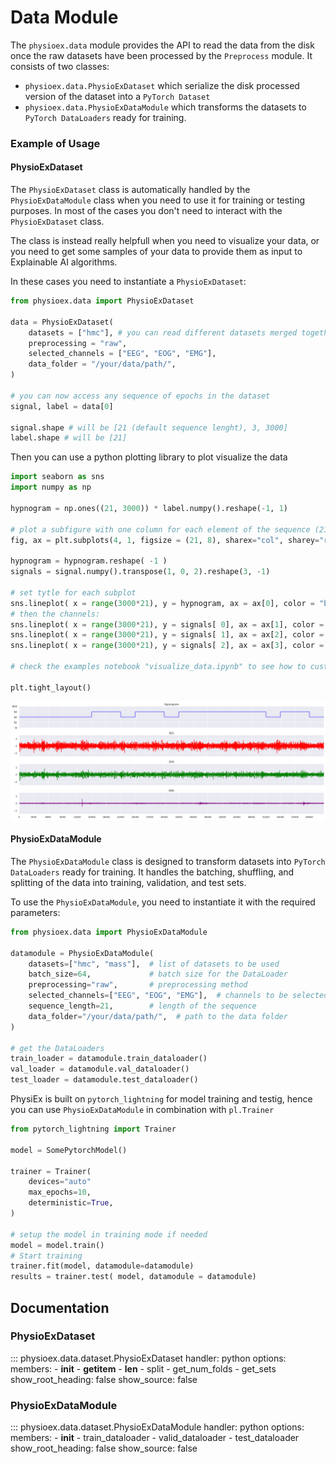 # Data Module 

The `physioex.data` module provides the API to read the data from the disk once the raw datasets have been processed by the `Preprocess` module. It consists of two classes: 

- `physioex.data.PhysioExDataset` which serialize the disk processed version of the dataset into a `PyTorch Dataset`
- `physioex.data.PhysioExDataModule` which transforms the datasets to `PyTorch DataLoaders` ready for training. 

### Example of Usage

#### PhysioExDataset

The `PhysioExDataset` class is automatically handled by the `PhysioExDataModule` class when you need to use it for training or testing purposes. In most of the cases you don't need to interact with the `PhysioExDataset` class.

The class is instead really helpfull when you need to visualize your data, or you need to get some samples of your data to provide them as input to Explainable AI algorithms.

In these cases you need to instantiate a `PhysioExDataset`:

```python
from physioex.data import PhysioExDataset

data = PhysioExDataset(
    datasets = ["hmc"], # you can read different datasets merged together in this way
    preprocessing = "raw",  
    selected_channels = ["EEG", "EOG", "EMG"],     
    data_folder = "/your/data/path/",
)

# you can now access any sequence of epochs in the dataset
signal, label = data[0]

signal.shape # will be [21 (default sequence lenght), 3, 3000]
label.shape # will be [21]
```

Then you can use a python plotting library to plot visualize the data

```python
import seaborn as sns
import numpy as np 

hypnogram = np.ones((21, 3000)) * label.numpy().reshape(-1, 1)

# plot a subfigure with one column for each element of the sequence (21)
fig, ax = plt.subplots(4, 1, figsize = (21, 8), sharex="col", sharey="row")

hypnogram = hypnogram.reshape( -1 )
signals = signal.numpy().transpose(1, 0, 2).reshape(3, -1)

# set tytle for each subplot
sns.lineplot( x = range(3000*21), y = hypnogram, ax = ax[0], color = "blue")
# then the channels:
sns.lineplot( x = range(3000*21), y = signals[ 0], ax = ax[1], color = "red")
sns.lineplot( x = range(3000*21), y = signals[ 1], ax = ax[2], color = "green")
sns.lineplot( x = range(3000*21), y = signals[ 2], ax = ax[3], color = "purple")    

# check the examples notebook "visualize_data.ipynb" to see how to customize the plot properly

plt.tight_layout()
```
![png](assets/images/data/sequence_viz.png)


#### PhysioExDataModule

The `PhysioExDataModule` class is designed to transform datasets into `PyTorch DataLoaders` ready for training. It handles the batching, shuffling, and splitting of the data into training, validation, and test sets.

To use the `PhysioExDataModule`, you need to instantiate it with the required parameters:

```python
from physioex.data import PhysioExDataModule

datamodule = PhysioExDataModule(
    datasets=["hmc", "mass"],  # list of datasets to be used
    batch_size=64,             # batch size for the DataLoader
    preprocessing="raw",       # preprocessing method
    selected_channels=["EEG", "EOG", "EMG"],  # channels to be selected
    sequence_length=21,        # length of the sequence
    data_folder="/your/data/path/",  # path to the data folder
)

# get the DataLoaders
train_loader = datamodule.train_dataloader()
val_loader = datamodule.val_dataloader()
test_loader = datamodule.test_dataloader()
```

PhysiEx is built on `pytorch_lightning` for model training and testig, hence you can use `PhysioExDataModule` in combination with `pl.Trainer`

```python
from pytorch_lightning import Trainer

model = SomePytorchModel()

trainer = Trainer(
    devices="auto"
    max_epochs=10,
    deterministic=True,
)
    
# setup the model in training mode if needed
model = model.train()
# Start training
trainer.fit(model, datamodule=datamodule)
results = trainer.test( model, datamodule = datamodule)
```

## Documentation
### PhysioExDataset
::: physioex.data.dataset.PhysioExDataset
    handler: python
    options:
      members:
        - __init__
        - __getitem__
        - __len__
        - split
        - get_num_folds
        - get_sets
      show_root_heading: false
      show_source: false
      
### PhysioExDataModule
::: physioex.data.dataset.PhysioExDataModule
    handler: python
    options:
      members:
        - __init__
        - train_dataloader
        - valid_dataloader
        - test_dataloader
      show_root_heading: false
      show_source: false